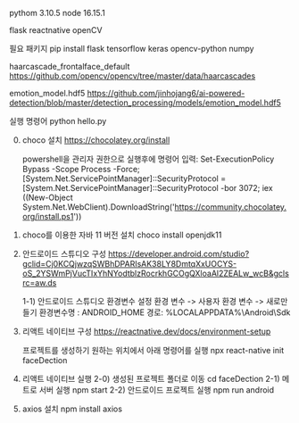 pythom 3.10.5
node 16.15.1

flask
reactnative
openCV

필요 패키지
pip install flask tensorflow keras opencv-python numpy

haarcascade_frontalface_default
https://github.com/opencv/opencv/tree/master/data/haarcascades

emotion_model.hdf5
https://github.com/jinhojang6/ai-powered-detection/blob/master/detection_processing/models/emotion_model.hdf5

실행 명령어
python hello.py

0. choco 설치
   https://chocolatey.org/install

   powershell을 관리자 권한으로 실행후에 명령어 입력:
   Set-ExecutionPolicy Bypass -Scope Process -Force; [System.Net.ServicePointManager]::SecurityProtocol = [System.Net.ServicePointManager]::SecurityProtocol -bor 3072; iex ((New-Object System.Net.WebClient).DownloadString('https://community.chocolatey.org/install.ps1'))

1. choco를 이용한 자바 11 버전 설치
   choco install openjdk11

2. 안드로이드 스튜디오 구성
   https://developer.android.com/studio?gclid=Cj0KCQjwzqSWBhDPARIsAK38LY8DmtqXxUOCYS-oS_2YSWmPjVucTIxYhNYodtblzRocrkhGCOgQXloaAl2ZEALw_wcB&gclsrc=aw.ds

   1-1) 안드로이드 스튜디오 환경변수 설정
   환경 변수 -> 사용자 환경 변수 -> 새로만들기
   환경변수명 : ANDROID_HOME
   경로: %LOCALAPPDATA%\Android\Sdk

3. 리액트 네이티브 구성
   https://reactnative.dev/docs/environment-setup

   프로젝트를 생성하기 원하는 위치에서 아래 명령어를 실행
   npx react-native init faceDection

4. 리액트 네이티브 실행
   2-0) 생성된 프로젝트 폴더로 이동
   cd faceDection
   2-1) 메트로 서버 실행
   npm start
   2-2) 안드로이드 프로젝트 실행
   npm run android

5. axios 설치
   npm install axios
